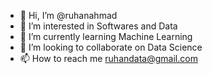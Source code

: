 - 👋 Hi, I’m @ruhanahmad
- 👀 I’m interested in Softwares and Data
- 🌱 I’m currently learning Machine Learning
- 💞️ I’m looking to collaborate on Data Science
- 📫 How to reach me ruhandata@gmail.com

<!---
ruhanahmad/ruhanahmad is a ✨ special ✨ repository because its `README.md` (this file) appears on your GitHub profile.
You can click the Preview link to take a look at your changes.
--->

